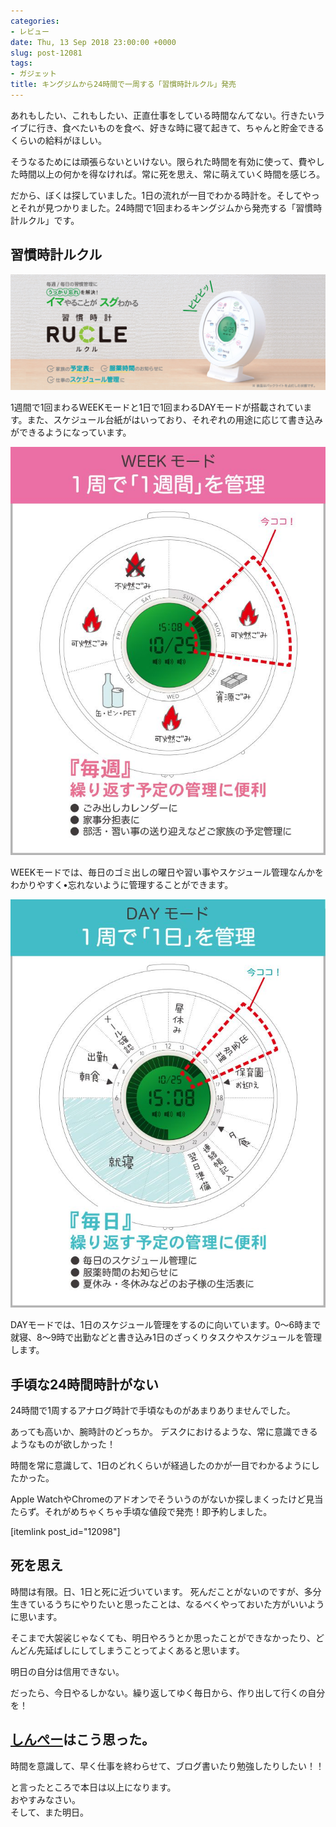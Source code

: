 ```yaml
---
categories:
- レビュー
date: Thu, 13 Sep 2018 23:00:00 +0000
slug: post-12081
tags:
- ガジェット
title: キングジムから24時間で一周する「習慣時計ルクル」発売
---
```


あれもしたい、これもしたい、正直仕事をしている時間なんてない。行きたいライブに行き、食べたいものを食べ、好きな時に寝て起きて、ちゃんと貯金できるくらいの給料がほしい。

そうなるためには頑張らないといけない。限られた時間を有効に使って、費やした時間以上の何かを得なければ。常に死を思え、常に萌えていく時間を感じろ。

だから、ぼくは探していました。1日の流れが一目でわかる時計を。そしてやっとそれが見つかりました。24時間で1回まわるキングジムから発売する「習慣時計ルクル」です。

<!--more--> 

<h2>習慣時計ルクル</h2>

![](images/rucle_main_im01.jpg)

1週間で1回まわるWEEKモードと1日で1回まわるDAYモードが搭載されています。また、スケジュール台紙がはいっており、それぞれの用途に応じて書き込みができるようになっています。

![](images/rucle_im01.jpg)

WEEKモードでは、毎日のゴミ出しの曜日や習い事やスケジュール管理なんかをわかりやすく•忘れないように管理することができます。

![](images/rucle_im02.jpg)

DAYモードでは、1日のスケジュール管理をするのに向いています。0〜6時まで就寝、8〜9時で出勤などと書き込み1日のざっくりタスクやスケジュールを管理します。

<h2>手頃な24時間時計がない</h2>

24時間で1周するアナログ時計で手頃なものがあまりありませんでした。

あっても高いか、腕時計のどっちか。
デスクにおけるような、常に意識できるようなものが欲しかった！

時間を常に意識して、1日のどれくらいが経過したのかが一目でわかるようにしたかった。

Apple WatchやChromeのアドオンでそういうのがないか探しまくったけど見当たらず。それがめちゃくちゃ手頃な値段で発売！即予約しました。

[itemlink post_id="12098"]

<h2>死を思え</h2>

時間は有限。日、1日と死に近づいています。
死んだことがないのですが、多分生きているうちにやりたいと思ったことは、なるべくやっておいた方がいいように思います。

そこまで大袈裟じゃなくても、明日やろうとか思ったことができなかったり、どんどん先延ばしにしてしまうことってよくあると思います。

明日の自分は信用できない。

だったら、今日やるしかない。繰り返してゆく毎日から、作り出して行くの自分を！

<h2><a href="https://twitter.com/s_s_p_y">しんぺー</a>はこう思った。</h2>

時間を意識して、早く仕事を終わらせて、ブログ書いたり勉強したりしたい！！

と言ったところで本日は以上になります。<br>
おやすみなさい。<br>
そして、また明日。